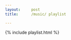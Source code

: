 ```yaml
---
layout:     post   				    
title:      /music/ playlist				

---
```




{% include playlist.html %}
